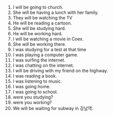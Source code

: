 1. I will be going to church.
2. She will be having a lunch with her family.
3. They will be watching the TV
4. He will be reading a cartoon.
5. She will be studying hard.
6. He will be working hard.
7. I will be watching a movie in Coex.
8. She will be working there.
9. I was studying for a test at that time
10. I was playing a computer game.
11. I was surfing the internet.
12. I was chatting on the internet.
13. I will be driving with my friend on the highway.
14. I was reading a book.
15. I was listening to music.
16. I was going home.
17. I was going to school.
18. were you studying?
19. were you working?
20. We will be waiting for subway in 강남역.
